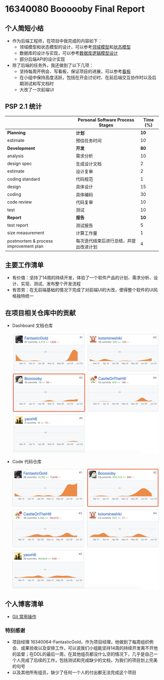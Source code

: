 # 16340080 Boooooby Final Report



## 个人简短小结

- 作为后端工程师，在项目中我完成的内容如下：
  - 领域模型和状态模型的设计，可以参考[领域模型](https://swsad.github.io/Dashboard/6-requirement-specification/3.1-domain-models)和[状态模型](https://swsad.github.io/Dashboard/6-requirement-specification/4.1-state-models)
  - 数据库的设计与实现，可以参考[数据库逻辑模型设计](https://swsad.github.io/Dashboard/7-design/2.1-database-design)
  - 部分后端API的设计实现
- 除了后端的任务外，我还做到了以下几项：
  - 坚持每周开例会、写看板，保证项目的进展，可以参考[看板](https://github.com/swsad/Dashboard/projects)
  - 在小组中保持高度活跃，包括在开会讨论时、在前后端交互协作时以及后期测试和写文档时
  - 大改了一次前端UI



## PSP 2.1 统计

|                                       | **Personal Software Process Stages**   | **Time (%)** |
| ------------------------------------- | -------------------------------------- | ------------ |
| **Planning**                          | **计划**                               | **10**       |
| estimate                              | 预估任务时间                           | 10           |
| **Development**                       | **开发**                               | **80**       |
| analysis                              | 需求分析                               | 10           |
| design spec                           | 生成设计文档                           | 2            |
| estimate                              | 设计复审                               | 2            |
| coding standard                       | 代码规范                               | 1            |
| design                                | 具体设计                               | 15           |
| coding                                | 具体编码                               | 30           |
| code review                           | 代码复审                               | 10           |
| test                                  | 测试                                   | 10           |
| **Report**                            | **报告**                               | **10**       |
| test report                           | 测试报告                               | 5            |
| size measurement                      | 计算工作量                             | 1            |
| postmortem & process improvement plan | 每次迭代结束后进行总结，并提出改进计划 | 4            |



## 主要工作清单

- 有价值：坚持了14周的持续开发，体验了一个软件产品的计划、需求分析、设计、实现、测试、发布整个开发流程
- 有苦劳：在无前端基础的情况下完成了对前端UI的大改，使得整个软件的UI风格独特统一



## 在项目相关仓库中的贡献

- Dashboard 文档仓库

  ![](https://github.com/swsad/Dashboard/raw/master/imgs/FinalReport/Boooooby_Dashboard.png)

- Code 代码仓库

  ![](https://github.com/swsad/Dashboard/raw/master/imgs/FinalReport/Boooooby_Code.png)



## 个人博客清单

- [Git 常用操作](https://blog.csdn.net/Booooooby/article/details/93773871)



### 特别感谢

- 项目经理 16340064-FantasticGold，作为项目经理，他做到了每周组织例会、成果验收以及安排工作，可以说我们小组能坚持14周的持续开发离不开他的监督；在DDL的最后一周，在其他组员都没什么空的情况下，几乎是自己一个人完成了后续的工作，包括测试和完成缺少的文档，为我们的项目划上完美的句号
- 以及其他所有组员，缺少了任何一个人的付出都无法完成这个项目


